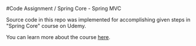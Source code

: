 #Code Assignment / Spring Core - Spring MVC

Source code in this repo was implemented for accomplishing given steps in "Spring Core" course on Udemy.  

You can learn more about the course [here](http://courses.springframework.guru/courses/spring-core/).
